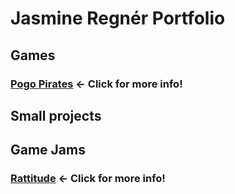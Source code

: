 # Jasmine Regnér Portfolio

## Games
### [Pogo Pirates](https://github.com/YourKindAlly/Jasmine-Regn-r-portfolio/tree/main/Pogo%20Pirates) ← Click for more info!

## Small projects

## Game Jams
### [Rattitude](https://github.com/YourKindAlly/Jasmine-Regn-r-portfolio/blob/main/Game%20Jams/Rattitude/README.md) ← Click for more info!